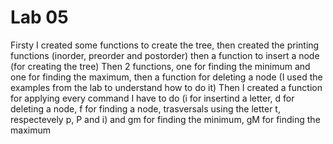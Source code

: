 # Lab 05
Firsty I created some functions to create the tree, then created the printing functions  (inorder, preorder and postorder) then a function to insert a node (for creating the tree)
Then 2 functions, one for finding the minimum and one for finding the maximum, then a function for deleting a node (I used the examples from the lab to understand how to do it)
Then I created a function for applying every command I have to do (i for insertind a letter, d for deleting a node, f for finding a node, trasversals using the letter t, 
respectevely p, P and i) and gm for finding the minimum, gM for finding the maximum
 



